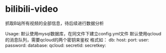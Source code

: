 # bilibili-video
抓取B站所有视频的全部信息，待后续进行数据分析

Usage:
  默认使用mysql数据库，在同文件下建立config.yml文件 
  默认使用qcloud的消息队列，需要qcloud的两个密钥来鉴权
  格式如：
  db:
      host: 
      port: 
      user: 
      password: 
      database: 
  qcloud:
      secretid: 
      secretkey: 
     
      
